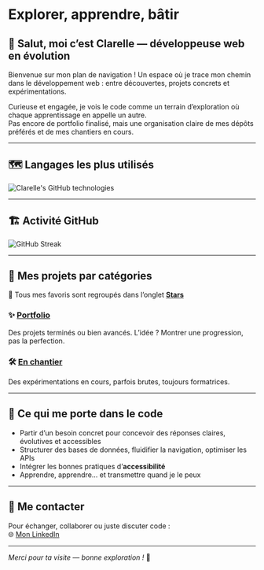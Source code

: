 # Explorer, apprendre, bâtir

## 👋 Salut, moi c’est Clarelle — développeuse web en évolution

Bienvenue sur mon plan de navigation !
Un espace où je trace mon chemin dans le développement web : entre découvertes, projets concrets et expérimentations.

Curieuse et engagée, je vois le code comme un terrain d’exploration où chaque apprentissage en appelle un autre.  
Pas encore de portfolio finalisé, mais une organisation claire de mes dépôts préférés et de mes chantiers en cours.

---

## 🗺️ Langages les plus utilisés

![Clarelle's GitHub technologies](https://github-readme-stats.vercel.app/api/top-langs/?username=Clarelle974&layout=compact&theme=radical)

---

## 🏗️ Activité GitHub

![GitHub Streak](https://github-readme-streak-stats.herokuapp.com/?user=Clarelle974&theme=tokyonight)

---

## 🧰 Mes projets par catégories

🔗 Tous mes favoris sont regroupés dans l’onglet [**Stars**](https://github.com/Clarelle974?tab=stars)

### ✨ [Portfolio](https://github.com/Clarelle974?tab=stars)  
Des projets terminés ou bien avancés. L’idée ? Montrer une progression, pas la perfection.

### 🛠️ [En chantier](https://github.com/Clarelle974?tab=stars)  
Des expérimentations en cours, parfois brutes, toujours formatrices.

---

## 🔋 Ce qui me porte dans le code

- Partir d’un besoin concret pour concevoir des réponses claires, évolutives et accessibles  
- Structurer des bases de données, fluidifier la navigation, optimiser les APIs  
- Intégrer les bonnes pratiques d’**accessibilité**  
- Apprendre, apprendre… et transmettre quand je le peux

---

## 💬 Me contacter

 Pour échanger, collaborer ou juste discuter code :  
🌐 [Mon LinkedIn](https://www.linkedin.com/in/clarelle-lemonnier-208b48280)

---

*Merci pour ta visite — bonne exploration !* 🚀
